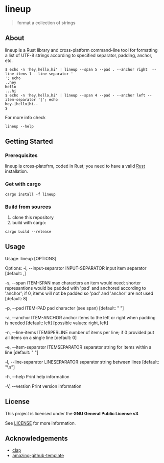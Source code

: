 # lineup

> format a collection of strings

## About

lineup is a Rust library and cross-platform command-line tool for formatting a list of UTF-8 strings according to specified separator, padding, anchor, etc.


    $ echo -n 'hey,hello,hi' | lineup --span 5 --pad . --anchor right  --line-items 1 --line-separator '
    '; echo
    ..hey
    hello
    ...hi
    $ echo -n 'hey,hello,hi' | lineup --span 4 --pad - --anchor left --item-separator '|'; echo
    hey-|hello|hi--
    $ 

For more info check
```
lineup --help
```

## Getting Started

### Prerequisites

lineup is cross-platofrm, coded in Rust; you need to have a valid [Rust](https://rustup.rs/) installation.

### Get with cargo

```
cargo install -f lineup
```

### Build from sources

1. clone this repository
2. build with cargo:
```
cargo build --release
```
## Usage

Usage: lineup [OPTIONS]

Options:
  -i, --input-separator INPUT-SEPARATOR
          input item separator [default: ,]

  -s, --span ITEM-SPAN
          max characters an item would need; shorter represantions would be padded with 'pad' and anchored according to 'anchor'; if 0, items will not be padded so 'pad' and 'anchor' are not used [default: 8]

  -p, --pad ITEM-PAD
          pad character (see span) [default: " "]

  -a, --anchor ITEM-ANCHOR
          anchor items to the left or right when padding is needed [default: left] [possible values: right, left]

  -n, --line-items ITEMSPERLINE
          number of items per line; if 0 provided put all items on a single line [default: 0]

  -e, --item-separator ITEMSEPARATOR
          separator string for items within a line [default: " "]

  -l, --line-separator LINESEPARATOR
          separator string between lines [default: "\n"]

  -h, --help
          Print help information

  -V, --version
          Print version information


## License

This project is licensed under the **GNU General Public License v3**.

See [LICENSE](LICENSE) for more information.

## Acknowledgements

- [clap](https://github.com/clap-rs/clap)
- [amazing-github-template](https://github.com/dec0dOS/amazing-github-template)
